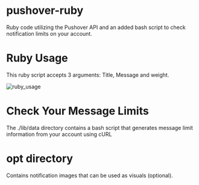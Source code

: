 # pushover-ruby
 Ruby code utilizing the Pushover API and an added bash script to check notification limits on your account.
 
# Ruby Usage
 This ruby script accepts 3 arguments: Title, Message and weight.
 
 ![ruby_usage](https://github.com/BloodieToes/pushover-ruby/assets/116280844/9bcd174a-8d09-4567-9b7d-fee832d69933)
 
# Check Your Message Limits
 The ./lib/data directory contains a bash script that generates message limit information from your account using cURL
 
# opt directory
 Contains notification images that can be used as visuals (optional).
